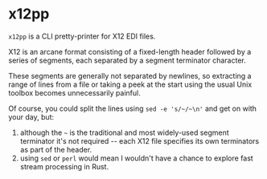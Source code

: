 # x12pp

`x12pp` is a CLI pretty-printer for X12 EDI files.

X12 is an arcane format consisting of a fixed-length header
followed by a series of segments, each separated by a segment
terminator character.

These segments are generally not separated by newlines, so
extracting a range of lines from a file or taking a peek at
the start using the usual Unix toolbox becomes unnecessarily
painful.

Of course, you could split the lines using `sed -e 's/~/~\n'`
and get on with your day, but:

  1. although the `~` is the traditional and most widely-used
     segment terminator it's not required -- each X12 file
     specifies its own terminators as part of the header.
  2. using `sed` or `perl` would mean I wouldn't have a chance
     to explore fast stream processing in Rust.
